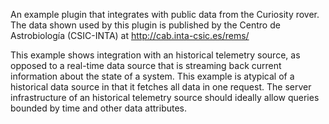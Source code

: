 An example plugin that integrates with public data from the Curiosity rover. 
The data shown used by this plugin is published by the Centro de 
Astrobiología (CSIC-INTA) at http://cab.inta-csic.es/rems/

This example shows integration with an historical telemetry source, as 
opposed to a real-time data source that is streaming back current information 
about the state of a system. This example is atypical of a historical data 
source in that it fetches all data in one request. The server infrastructure 
of an historical telemetry source should ideally allow queries bounded by 
time and other data attributes.

